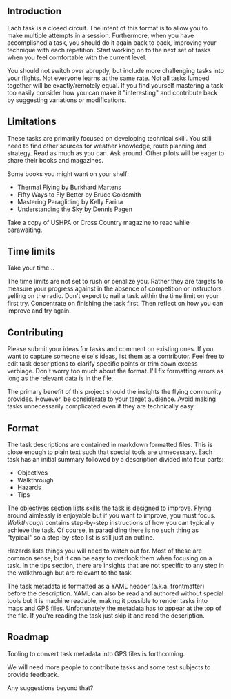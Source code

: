 ## Introduction
Each task is a closed circuit. The intent of this format is to allow
you to make multiple attempts in a session.
Furthermore, when you have accomplished a task, you should do it again
back to back, improving your technique with each repetition.
Start working on to the next set of tasks when you feel comfortable
 with the current level.

You should not switch over abruptly, but include more challenging tasks into
your flights.  Not everyone learns at the same rate.  Not all tasks lumped
together will be exactly/remotely equal.  If you find yourself mastering a task
too easily consider how you can make it "interesting" and contribute back by
suggesting variations or modifications.

## Limitations
These tasks are primarily focused on developing technical skill.
You still need to find other sources for weather knowledge, route planning and strategy.
Read as much as you can. Ask around.  Other pilots will be eager to share their books and magazines.

Some books you might want on your shelf:
  - Thermal Flying by Burkhard Martens
  - Fifty Ways to Fly Better by Bruce Goldsmith
  - Mastering Paragliding by Kelly Farina
  - Understanding the Sky by Dennis Pagen

Take a copy of USHPA or Cross Country magazine to read while parawaiting.

## Time limits
Take your time...

The time limits are not set to rush or penalize you.
Rather they are targets to measure your progress against in the absence of competition
or instructors yelling on the radio.
Don't expect to nail a task within the time limit on your first try.
Concentrate on finishing the task first.  Then reflect on how you can improve and try again.

## Contributing
Please submit your ideas for tasks and comment on existing ones.
If you want to capture someone else's ideas, list them as a contributor.
Feel free to edit task descriptions to clarify specific points or 
trim down excess verbiage.
Don't worry too much about the format.
I'll fix formatting errors as long as the relevant data is in the file.

The primary benefit of this project should the insights the flying community provides.
However, be considerate to your target audience. Avoid making tasks unnecessarily 
complicated even if they are technically easy.

## Format
The task descriptions are contained in markdown formatted files.
This is close enough to plain text such that special tools are unnecessary.
Each task has an initial summary followed by a description divided into four parts:
  - Objectives
  - Walkthrough
  - Hazards
  - Tips

The objectives section lists skills the task is designed to improve.
Flying around aimlessly is enjoyable but if you want to improve, you must focus.
*Walkthrough* contains step-by-step instructions of how you can typically achieve the task.
Of course, in paragliding there is no such thing as "typical"
so a step-by-step list is still just an outline.

Hazards lists things you will need to watch out for. Most of these are common sense,
but it can be easy to overlook them when focusing on a task.
In the tips section, there are insights that are not specific to any
step in the walkthrough but are relevant to the task.

The task metadata is formatted as a YAML header (a.k.a. frontmatter) before the description.
YAML can also be read and authored without special tools but it is machine readable,
making it possible to render tasks into maps and GPS files.
Unfortunately the metadata has to appear at the top of the file.
If you're reading the task just skip it and read the description.

## Roadmap
Tooling to convert task metadata into GPS files is forthcoming.

We will need more people to contribute tasks and some test subjects to provide feedback.

Any suggestions beyond that?
